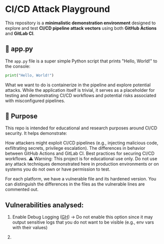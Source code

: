# CI/CD Attack Playground

This repository is a **minimalistic demonstration environment** designed to explore and test **CI/CD pipeline attack vectors** using both **GitHub Actions** and **GitLab CI**.

## 🐍 app.py

The `app.py` file is a super simple Python script that prints "Hello, World!" to the console:

```python
print("Hello, World!")
```

What we want to do is containerize in the pipeline and explore potential attacks.
While the application itself is trivial, it serves as a placeholder for testing and demonstrating CI/CD workflows and potential risks associated with misconfigured pipelines.


## 🎯 Purpose
This repo is intended for educational and research purposes around CI/CD security. It helps demonstrate:

How attackers might exploit CI/CD pipelines (e.g., injecting malicious code, exfiltrating secrets, privilege escalation).
The differences in behavior between GitHub Actions and GitLab CI.
Best practices for securing CI/CD workflows.
⚠️ Warning: This project is for educational use only. Do not use any attack techniques demonstrated here in production environments or on systems you do not own or have permission to test.

For each platform, we have a vulnerable file and its hardened version. You can distinguish the differences in the files as the vulnerable lines are commented out.

## Vulnerabilities analysed:
1. Enable Debug Logging ([GH](https://docs.github.com/en/actions/monitoring-and-troubleshooting-workflows/troubleshooting-workflows/enabling-debug-logging)) -> Do not enable this option since it may output sensitive logs that you do not want to be visible (e.g., env vars with their values)

2. 